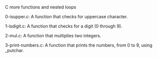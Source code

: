 C more functions and nested loops

0-isupper.c: A function that checks for uppercase character.

1-isdigit.c: A  function that checks for a digit (0 through 9).

2-mul.c: A function that multiplies two integers.

3-print-numbers.c: A function that prints the numbers, from 0 to 9, using _putchar.


